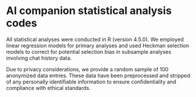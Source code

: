 # AI companion statistical analysis codes
All statistical analyses were conducted in R (version 4.5.0). We employed linear regression models for primary analyses and used Heckman selection models to correct for potential selection bias in subsample analyses involving chat history data.

Due to privacy considerations, we provide a random sample of 100 anonymized data entries. These data have been preprocessed and stripped of any personally identifiable information to ensure confidentiality and compliance with ethical standards.
